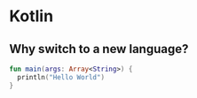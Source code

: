 # Kotlin
## Why switch to a new language?

```kotlin
fun main(args: Array<String>) {
  println("Hello World")
}
```
